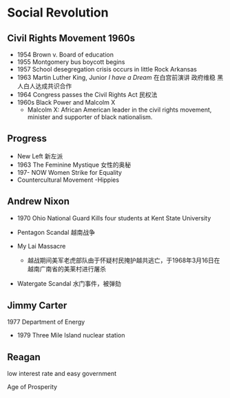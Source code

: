 
# Social Revolution

## Civil Rights Movement 1960s

- 1954 Brown v. Board of education
- 1955 Montgomery bus boycott begins
- 1957 School desegregation crisis occurs in little Rock Arkansas
- 1963 Martin Luther King, Junior  *I have a Dream* 在白宫前演讲 政府维稳 黑人白人达成共识合作
- 1964 Congress passes the Civil Rights Act 民权法
- 1960s Black Power and Malcolm X 
   - Malcolm X: African American leader in the civil rights movement, minister and supporter of black nationalism.

## Progress

- New Left 新左派
- 1963 The Feminine Mystique 女性的奥秘
- 197- NOW Women Strike for Equality 
- Countercultural Movement -Hippies

## Andrew Nixon

- 1970 Ohio National Guard Kills four students at Kent State University
- Pentagon Scandal 越南战争
- My Lai Massacre

    - 越战期间美军老虎部队由于怀疑村民掩护越共逃亡，于1968年3月16日在越南广南省的美莱村进行屠杀
- Watergate Scandal 水门事件，被弹劾


## Jimmy Carter

1977 Department of Energy
- 1979 Three Mile Island nuclear station


## Reagan

low interest rate and easy government  

Age of Prosperity

<!--stackedit_data:
eyJoaXN0b3J5IjpbLTE5NTgwMTcxNDksLTEyNDMzNzQzOTUsMT
IyMDAwOTY5N119
-->